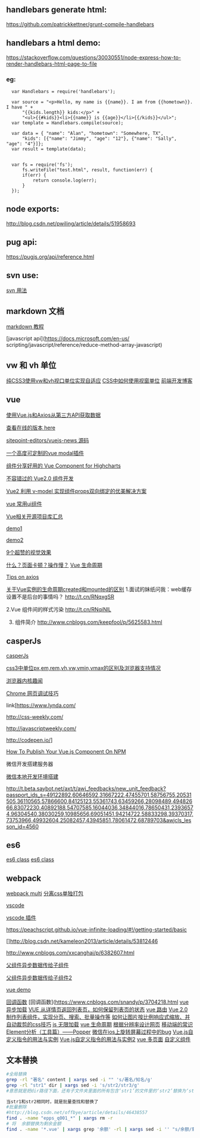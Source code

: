## handlebars generate html: 
 https://github.com/patrickkettner/grunt-compile-handlebars

## handlebars a html demo: 
  https://stackoverflow.com/questions/30030551/node-express-how-to-render-handlebars-html-page-to-file
  ### eg:
      var Handlebars = require('handlebars');

      var source = "<p>Hello, my name is {{name}}. I am from {{hometown}}. I have " +
          "{{kids.length}} kids:</p>" +
          "<ul>{{#kids}}<li>{{name}} is {{age}}</li>{{/kids}}</ul>";
      var template = Handlebars.compile(source);

      var data = { "name": "Alan", "hometown": "Somewhere, TX",
          "kids": [{"name": "Jimmy", "age": "12"}, {"name": "Sally", "age": "4"}]};
      var result = template(data);


      var fs = require('fs');
          fs.writeFile("test.html", result, function(err) {
          if(err) {
              return console.log(err);
          }
      });
## node exports:
  http://blog.csdn.net/pwiling/article/details/51958693 
## pug api:
  https://pugjs.org/api/reference.html
## svn use:

  [svn 用法](https://www.codelast.com/%E5%8E%9F%E5%88%9B-linux%E5%91%BD%E4%BB%A4%E8%A1%8C%E4%B8%8B%E4%BD%BF%E7%94%A8svn%E5%92%8Cgit%E7%9A%84%E4%B8%80%E4%BA%9B%E7%94%A8%E6%B3%95%E6%80%BB%E7%BB%93/)

## markdown 文档

  [markdown 教程](http://www.jianshu.com/p/1e402922ee32/)

  [javascript api](https://docs.microsoft.com/en-us/
  scripting/javascript/reference/reduce-method-array-javascript)

## vw 和 vh 单位
[纯CSS3使用vw和vh视口单位实现自适应](http://caibaojian.com/vw-vh.html)
[CSS中如何使用视窗单位](https://www.w3cplus.com/css/simplify-your-stylesheets-with-the-magical-css-viewport-units.html)
[前端开发博客](http://caibaojian.com/fe-daily-20170823.html)
## vue

[使用Vue.js和Axios从第三方API获取数据](http://caibaojian.com/fetching-data-with-vue-js.html)

[查看在线的版本 here](http://vuejs-news.herokuapp.com/)

[sitepoint-editors/vuejs-news 源码](https://github.com/sitepoint-editors/vuejs-news/blob/master/index.html)

[一个高度可定制的vue modal插件](https://github.com/shaodahong/dahong/issues/10)

[组件分享好用的 Vue Component for Highcharts](https://juejin.im/entry/58f9c515570c350058cc10e8?utm_medium=hao.caibaojian.com&utm_source=hao.caibaojian.com)

[不容错过的 Vue2.0 组件开发](http://hao.caibaojian.com/29008.html)

[Vue2 利用 v-model 实现组件props双向绑定的优美解决方案](https://segmentfault.com/a/1190000008662112)

[vue 常用ui组件](http://blog.csdn.net/zgrkaka/article/details/53897202)

[Vue相关开源项目库汇总](https://github.com/opendigg/awesome-github-vue#Demo%E7%A4%BA%E4%BE%8B)

[demo1](https://github.com/xiaotuni/vue2-demo)

[demo2](https://github.com/halfrost/vue-objccn)

[9个超赞的视觉效果](http://www.zcfy.cc/article/html-css-and-javascript-10-awesome-codepens-to-inspire-you-4101.html?t=new)

[什么？页面卡顿？操作慢？](https://juejin.im/entry/59a67ef06fb9a024903aba71?utm_source=weixinqun&utm_medium=fe)
[Vue 生命周期](http://www.imooc.com/article/16117)

[Tips on axios](http://www.jianshu.com/p/e1525c0ec159)

[关于Vue实例的生命周期created和mounted的区别](https://segmentfault.com/a/1190000008570622)
1.面试的妹纸问我：web缓存设置不是后台的事情吗？
http://t.cn/RNqxgSR

2.Vue 组件间的样式污染
http://t.cn/RNqiNlL

3. 组件简介
  http://www.cnblogs.com/keepfool/p/5625583.html

## casperJs

[casperJs](http://casperjs.org/)

[ css3中单位px,em,rem,vh,vw,vmin,vmax的区别及浏览器支持情况](http://blog.csdn.net/jyy_12/article/details/42557241)

[浏览器内核趣闻](http://www.jianshu.com/p/94abc5f88e11)

[Chrome 网页调试技巧](http://www.jianshu.com/p/2a3e3f0b562b)

link[https://www.lynda.com/

http://css-weekly.com/

http://javascriptweekly.com/

http://codepen.io/]

[How To Publish Your Vue.js Component On NPM](https://vuejsdevelopers.com/2017/07/31/vue-component-publish-npm/)

微信开发搭建服务器  

[微信本地开发环境搭建](http://www.jianshu.com/p/3dea103e9579)

http://t.beta.saybot.net/axt/t/awj_feedbacks/new_unit_feedback?passport_ids_s=49122892,60646592,31667222,47455701,58756755,20531505,36110565,57866600,84125123,55361743,63459266,28098489,49482666,83072230,40892188,54707585,16044036,34844016,78650431,23936574,96304540,38030259,10985656,69051451,94214722,58833298,39370317,73753966,49932604,25082457,43945851,78061472,68789703&awjcls_lesson_id=4560


## es6

[es6 class](https://developer.mozilla.org/zh-CN/docs/Web/JavaScript/Reference/Classes)
[es6 class](https://wohugb.gitbooks.io/ecmascript-6/content/docs/class.html)

## webpack
[webpack multi](http://www.cnblogs.com/sloong/p/5689162.html)
[分离css单独打包](http://www.jianshu.com/p/439764e3eff2)

[vscode](https://jingyan.baidu.com/article/2f9b480d890faa41cb6cc208.html)

[vscode 插件](https://github.com/varHarrie/Dawn-Blossoms/issues/10)

https://peachscript.github.io/vue-infinite-loading/#!/getting-started/basic


[]http://blog.csdn.net/kameleon2013/article/details/53812446

http://www.cnblogs.com/xxcanghai/p/6382607.html

[父组件异步数据传给子组件](http://www.jb51.net/article/117447.htm)

[父组件异步数据传给子组件2](http://www.jianshu.com/p/ddf876a9eb07)

[vue demo](https://github.com/hzzly/xyy-vue)

[回调函数](http://www.html-js.com/article/Sexy-Javascript-understand-the-callback-function-with-the-use-of-Javascript-in)
[回调函数](https://www.cnblogs.com/snandy/p/3704218.html
[vue 异步加载](http://blog.csdn.net/lucky_lxg/article/details/67638115)
[VUE 从详情页返回列表页，如何保留列表页的状态](http://cnodejs.org/topic/590c47ae3504ce1c2ac458cb)
[vue 路由](https://www.cnblogs.com/SamWeb/p/6610733.html)
[Vue 2.0 制作列表组件，实现分页、搜索、批量操作等](http://blog.csdn.net/sinat_17775997/article/details/54943822)
[如何让图片按比例响应式缩放、并自动裁剪的css技巧](http://blog.csdn.net/oulihong123/article/details/54601030)
[js 无限加载](https://www.cnblogs.com/w-wanglei/p/5863387.html)
[vue 生命周期](http://aicoder.com/vue/preview/all.html)
[根据分辨率设计网页](http://www.cnblogs.com/lyzg/p/4877277.html)
[移动端的常识](http://www.cnblogs.com/PeunZhang/p/3407453.html)
[Element分析（工具篇）——Popper](http://www.jianshu.com/p/859a75a98270)
[微信在ios上旋转屏幕过程中的bug](http://www.jianshu.com/p/a5c7d084fe9c)
[Vue.js自定义指令的用法与实例](https://www.cnblogs.com/kidney/p/6296304.html)
[Vue.js自定义指令的用法与实例2](http://www.jianshu.com/p/c2bef47439ab)
[vue 多页面](http://blog.csdn.net/Tank_in_the_street/article/details/73732801)
[自定义组件](http://blog.csdn.net/Lucky_LXG/article/details/67634128)

## 文本替换
```bash
#全局替换
grep -rl "著名" content | xargs sed -i "" 's/著名/知名/g'
grep -rl "str1" dir | xargs sed -i 's/str2/str3/g'  
#意思就是把dir路径下面，还有子文件夹里面的所有包含‘str1’的文件里的‘str2’替换为‘str3’

当str1和str2相同时，就是批量查找和替换了
#批量删除
#http://blog.csdn.net/offbye/article/details/46438557
find . -name "epps_q001_*" | xargs rm -r
# 将  余额替换为剩余金额
find . -name '*.vue' | xargs grep '余额' -rl | xargs sed -i '' "s/余额/剩余金额/g"
```

